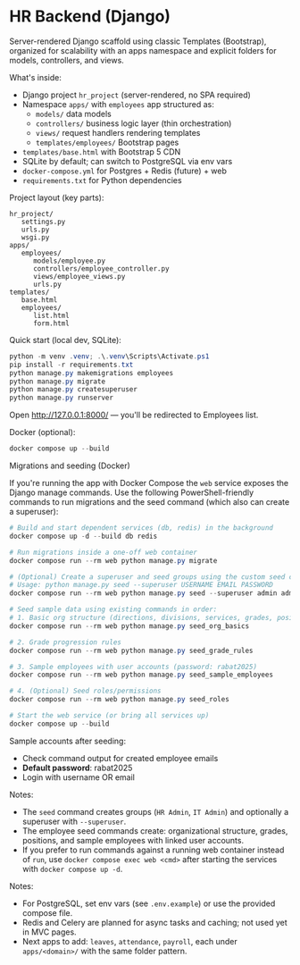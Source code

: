 # HR Backend (Django)

Server-rendered Django scaffold using classic Templates (Bootstrap), organized for scalability with an apps namespace and explicit folders for models, controllers, and views.

What's inside:

- Django project `hr_project` (server-rendered, no SPA required)
- Namespace `apps/` with `employees` app structured as:
   - `models/` data models
   - `controllers/` business logic layer (thin orchestration)
   - `views/` request handlers rendering templates
   - `templates/employees/` Bootstrap pages
- `templates/base.html` with Bootstrap 5 CDN
- SQLite by default; can switch to PostgreSQL via env vars
- `docker-compose.yml` for Postgres + Redis (future) + web
- `requirements.txt` for Python dependencies

Project layout (key parts):

```
hr_project/
   settings.py
   urls.py
   wsgi.py
apps/
   employees/
      models/employee.py
      controllers/employee_controller.py
      views/employee_views.py
      urls.py
templates/
   base.html
   employees/
      list.html
      form.html
```

Quick start (local dev, SQLite):

```powershell
python -m venv .venv; .\.venv\Scripts\Activate.ps1
pip install -r requirements.txt
python manage.py makemigrations employees
python manage.py migrate
python manage.py createsuperuser
python manage.py runserver
```

Open http://127.0.0.1:8000/ — you'll be redirected to Employees list.

Docker (optional):

```powershell
docker compose up --build
```

Migrations and seeding (Docker)

If you're running the app with Docker Compose the `web` service exposes the Django manage commands. Use the following PowerShell-friendly commands to run migrations and the seed command (which also can create a superuser):

```powershell
# Build and start dependent services (db, redis) in the background
docker compose up -d --build db redis

# Run migrations inside a one-off web container
docker compose run --rm web python manage.py migrate

# (Optional) Create a superuser and seed groups using the custom seed command
# Usage: python manage.py seed --superuser USERNAME EMAIL PASSWORD
docker compose run --rm web python manage.py seed --superuser admin admin@example.com admin1234

# Seed sample data using existing commands in order:
# 1. Basic org structure (directions, divisions, services, grades, positions)
docker compose run --rm web python manage.py seed_org_basics

# 2. Grade progression rules
docker compose run --rm web python manage.py seed_grade_rules

# 3. Sample employees with user accounts (password: rabat2025)
docker compose run --rm web python manage.py seed_sample_employees

# 4. (Optional) Seed roles/permissions
docker compose run --rm web python manage.py seed_roles

# Start the web service (or bring all services up)
docker compose up --build
```

Sample accounts after seeding:
- Check command output for created employee emails
- **Default password**: rabat2025
- Login with username OR email

Notes:
- The `seed` command creates groups (`HR Admin`, `IT Admin`) and optionally a superuser with `--superuser`.
- The employee seed commands create: organizational structure, grades, positions, and sample employees with linked user accounts.
- If you prefer to run commands against a running web container instead of `run`, use `docker compose exec web <cmd>` after starting the services with `docker compose up -d`.

Notes:

- For PostgreSQL, set env vars (see `.env.example`) or use the provided compose file.
- Redis and Celery are planned for async tasks and caching; not used yet in MVC pages.
- Next apps to add: `leaves`, `attendance`, `payroll`, each under `apps/<domain>/` with the same folder pattern.
